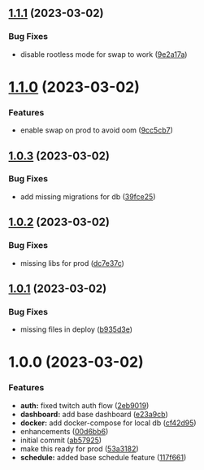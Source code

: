## [1.1.1](https://github.com/alex73630/piquetdestream-webapp/compare/v1.1.0...v1.1.1) (2023-03-02)


### Bug Fixes

* disable rootless mode for swap to work ([9e2a17a](https://github.com/alex73630/piquetdestream-webapp/commit/9e2a17ab29d5e47f12cf27b6ac8517f12c7af00a))

# [1.1.0](https://github.com/alex73630/piquetdestream-webapp/compare/v1.0.3...v1.1.0) (2023-03-02)


### Features

* enable swap on prod to avoid oom ([9cc5cb7](https://github.com/alex73630/piquetdestream-webapp/commit/9cc5cb7476f090519a19af98220a74bcde635e7d))

## [1.0.3](https://github.com/alex73630/piquetdestream-webapp/compare/v1.0.2...v1.0.3) (2023-03-02)


### Bug Fixes

* add missing migrations for db ([39fce25](https://github.com/alex73630/piquetdestream-webapp/commit/39fce25f68f9937f61e065426c8b3124a707d9f6))

## [1.0.2](https://github.com/alex73630/piquetdestream-webapp/compare/v1.0.1...v1.0.2) (2023-03-02)


### Bug Fixes

* missing libs for prod ([dc7e37c](https://github.com/alex73630/piquetdestream-webapp/commit/dc7e37c7ce053ec5f3d9830fb31aa81620e52e8b))

## [1.0.1](https://github.com/alex73630/piquetdestream-webapp/compare/v1.0.0...v1.0.1) (2023-03-02)


### Bug Fixes

* missing files in deploy ([b935d3e](https://github.com/alex73630/piquetdestream-webapp/commit/b935d3e44fde8a0d29ab1c8f42ed4e87a10a4dcc))

# 1.0.0 (2023-03-02)


### Features

* **auth:** fixed twitch auth flow ([2eb9019](https://github.com/alex73630/piquetdestream-webapp/commit/2eb9019fd7ef784e9d3fe64f206754125a583c7c))
* **dashboard:** add base dashboard ([e23a9cb](https://github.com/alex73630/piquetdestream-webapp/commit/e23a9cb98bbc60d80a4549938de0ea5c9e5726a2))
* **docker:** add docker-compose for local db ([cf42d95](https://github.com/alex73630/piquetdestream-webapp/commit/cf42d955d285482bd93def6b0d6f7c8e3bf2568b))
* enhancements ([00d6bb6](https://github.com/alex73630/piquetdestream-webapp/commit/00d6bb6d75259fc346573280e63d766b23ffffbb))
* initial commit ([ab57925](https://github.com/alex73630/piquetdestream-webapp/commit/ab579250a879492fd58b9f2c10bbb96bfbdcf41c))
* make this ready for prod ([53a3182](https://github.com/alex73630/piquetdestream-webapp/commit/53a3182c7dc2115b81c67141ea606f5a520f34db))
* **schedule:** added base schedule feature ([117f661](https://github.com/alex73630/piquetdestream-webapp/commit/117f661de5ea070ebc2f14555661fd4eed284f30))
